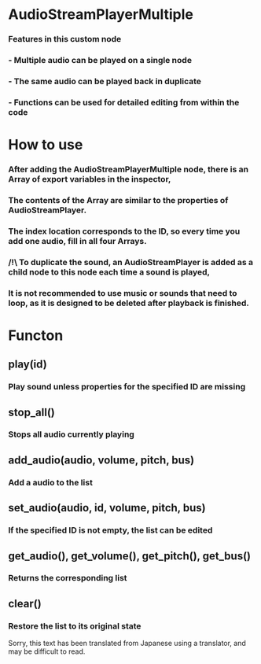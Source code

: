 # AudioStreamPlayerMultiple
### Features in this custom node
###  - Multiple audio can be played on a single node
###  - The same audio can be played back in duplicate
###  - Functions can be used for detailed editing from within the code

# How to use
### After adding the AudioStreamPlayerMultiple node, there is an Array of export variables in the inspector,
### The contents of the Array are similar to the properties of AudioStreamPlayer.

### The index location corresponds to the ID, so every time you add one audio, fill in all four Arrays.

### /!\ To duplicate the sound, an AudioStreamPlayer is added as a child node to this node each time a sound is played,
### It is not recommended to use music or sounds that need to loop, as it is designed to be deleted after playback is finished.

# Functon

## play(id)
### Play sound unless properties for the specified ID are missing

## stop_all()
### Stops all audio currently playing

## add_audio(audio, volume, pitch, bus)
### Add a audio to the list

## set_audio(audio, id, volume, pitch, bus)
### If the specified ID is not empty, the list can be edited

## get_audio(), get_volume(), get_pitch(), get_bus()
### Returns the corresponding list

## clear()
### Restore the list to its original state



Sorry, this text has been translated from Japanese using a translator, and may be difficult to read.
